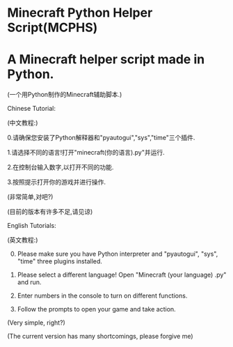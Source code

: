 # Minecraft Python Helper Script(MCPHS)
# A Minecraft helper script made in Python.

(一个用Python制作的Minecraft辅助脚本.)

Chinese Tutorial:

(中文教程:)

0.请确保您安装了Python解释器和"pyautogui","sys","time"三个插件.

1.请选择不同的语言!打开"minecraft(你的语言).py"并运行.

2.在控制台输入数字,以打开不同的功能.

3.按照提示打开你的游戏并进行操作.

(非常简单,对吧?)

(目前的版本有许多不足,请见谅)

English Tutorials:

(英文教程:)

0. Please make sure you have Python interpreter and "pyautogui", "sys", "time" three plugins installed.

1. Please select a different language! Open "Minecraft (your language) .py" and run.
 
2. Enter numbers in the console to turn on different functions.
 
3. Follow the prompts to open your game and take action.
 
(Very simple, right?)

(The current version has many shortcomings, please forgive me)
